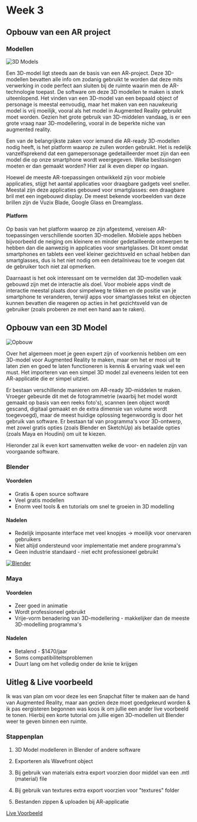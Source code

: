 # Week 3

## Opbouw van een AR project

### Modellen

![3D Models](https://free3d.com/imgd/l86/5c942b6e26be8b19238b4567/6725-amphibious-blender-28.jpg)

Een 3D-model ligt steeds aan de basis van een AR-project. Deze 3D-modellen bevatten alle info om zodanig gebruikt te worden dat deze mits verwerking in code perfect aan sluiten bij de ruimte waarin men de AR-technologie toepast. De software om deze 3D modellen te maken is sterk uiteenlopend. Het vinden van een 3D-model van een bepaald object of personage is meestal eenvoudig, maar het maken van een nauwkeurig model is vrij moeilijk, vooral als het model in Augmented Reality gebruikt moet worden. Gezien het grote gebruik van 3D-middelen vandaag, is er een grote vraag naar 3D-modellering, vooral in de beperkte niche van augmented reality.


Een van de belangrijkste zaken voor iemand die AR-ready 3D-modellen nodig heeft, is het platform waarop ze zullen worden gebruikt. Het is redelijk vanzelfsprekend dat een gamepersonage gedetailleerder moet zijn dan een model die op onze smartphone wordt weergegeven. Welke beslissingen moeten er dan gemaakt worden? Hier zal ik even dieper op ingaan.


Hoewel de meeste AR-toepassingen ontwikkeld zijn voor mobiele applicaties, stijgt het aantal applicaties voor draagbare gadgets veel sneller. Meestal zijn deze applicaties gebouwd voor smartglasses: een draagbare bril met een ingebouwd display. De meest bekende voorbeelden van deze brillen zijn de Vuzix Blade, Google Glass en Dreamglass.


#### Platform
Op basis van het platform waarop ze zijn afgestemd, vereisen AR-toepassingen verschillende soorten 3D-modellen. Mobiele apps hebben bijvoorbeeld de neiging om kleinere en minder gedetailleerde ontwerpen te hebben dan die aanwezig in applicaties voor smartglasses. Dit komt omdat smartphones en tablets een veel kleiner gezichtsveld en schaal hebben dan smartglasses, dus is het niet nodig om een ​​detailniveau toe te voegen dat de gebruiker toch niet zal opmerken.

Daarnaast is het ook interessant om te vermelden dat 3D-modellen vaak gebouwd zijn met de interactie als doel. Voor mobiele apps vindt de interactie meestal plaats door simpelweg te tikken en de positie van je smartphone te veranderen, terwijl apps voor smartglasses tekst en objecten kunnen bevatten die reageren op acties in het gezichtsveld van de gebruiker (zoals proberen ze met een hand aan te raken).


## Opbouw van een 3D Model

![Opbouw](https://cloud.addictivetips.com/wp-content/uploads/2009/01/3dmodelmadewithblender.jpg)

Over het algemeen moet je geen expert zijn of voorkennis hebben om een ​​3D-model voor Augmented Reality te maken, maar om het er mooi uit te laten zien en goed te laten functioneren is kennis & ervaring vaak wel een must. Het importeren van een simpel 3D model zal eveneens leiden tot een AR-applicatie die er simpel uitziet.

Er bestaan verschillende manieren om AR-ready 3D-middelen te maken. Vroeger gebeurde dit met de  fotogrammetrie (waarbij het model wordt gemaakt op basis van een reeks foto's), scannen (een object wordt gescand, digitaal gemaakt en de extra dimensie van volume wordt toegevoegd), maar de meest huidige oplossing tegenwoordig is door het gebruik van software. Er bestaan tal van programma's voor 3D-ontwerp, met zowel gratis opties (zoals Blender en SketchUp) als betaalde opties (zoals Maya en Houdini) om uit te kiezen.

Hieronder zal ik even kort samenvatten welke de voor- en nadelen zijn van voorgaande software.

### Blender

#### Voordelen

* Gratis & open source software
* Veel gratis modellen
* Enorm veel tools & en tutorials om snel te groeien in 3D modelling


#### Nadelen

* Redelijk imposante interface met veel knopjes -> moeilijk voor onervaren gebruikers
* Niet altijd ondersteund voor implementatie met andere programma's
* Geen industrie standaard - niet echt professioneel gebruikt

[![Blender](http://img.youtube.com/vi/CSc_aH25cUY/0.jpg)](https://www.youtube.com/watch?v=CSc_aH25cUY "Blender")


### Maya

#### Voordelen

* Zeer goed in animatie
* Wordt professioneel gebruikt
* Vrije-vorm benadering van 3D-modellering - makkelijker dan de meeste 3D-modelling programma's


#### Nadelen

* Betalend - $1470/jaar
* Soms compatibiliteitsproblemen
* Duurt lang om het volledig onder de knie te krijgen



## Uitleg & Live voorbeeld  

Ik was van plan om voor deze les een Snapchat filter te maken aan de hand van Augmented Reality, maar aan   gezien deze moet goedgekeurd worden & ik pas eergisteren begonnen was koos ik om jullie een ander live voorbeeld te tonen. Hierbij een korte tutorial om jullie eigen 3D-modellen uit Blender weer te geven binnen een ruimte.


### Stappenplan

1. 3D Model modelleren in Blender of andere software

2. Exporteren als Wavefront object

3. Bij gebruik van materials extra export voorzien door middel van een .mtl (material) file

4. Bij gebruik van textures extra export voorzien voor "textures" folder

5. Bestanden zippen & uploaden bij AR-applicatie




[Live Voorbeeld](https://www.screenleap.com/drerman98)
